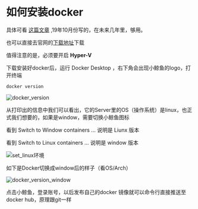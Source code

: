 # 如何安装docker

具体可看 [这篇文章](https://zhuanlan.zhihu.com/p/85048683) ,19年10月份写的，在未来几年里，够用。

也可以直接去官网的[下载地址](https://download.docker.com)下载

值得注意的是，必须要开启 **Hyper-V** 

下载安装好docker后，运行 Docker Desktop ，右下角会出现小鲸鱼的logo，打开终端

```shell
docker version
```

![docker_version](D:\code\project\elaine\fe\docs\.vuepress\public\images\Docker\docker_version.png)

从打印出的信息中我们可以看出，它的Server里的OS（操作系统）是linux，也正式我们想要的，如果是window，需要切换小鲸鱼图标

看到 Switch to Window containers ... 说明是 Liunx 版本

看到 Switch to Linux containers ... 说明是 window 版本

![set_linux环境](D:\code\project\elaine\fe\docs\.vuepress\public\images\Docker\set_linux环境.png)

如下是Docker切换成window后的样子（看OS/Arch）

![docker_version_window](D:\code\project\elaine\fe\docs\.vuepress\public\images\Docker\docker_version_window.png)

点击小鲸鱼，登录账号，以后发布自己的docker 镜像就可以命令行直接推送至docker hub，原理跟git一样